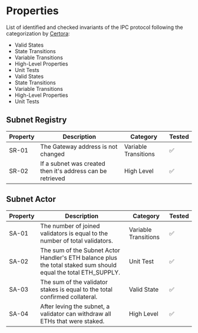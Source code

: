 # Properties

List of identified and checked invariants of the IPC protocol following the categorization by [Certora](https://github.com/Certora/Tutorials/blob/master/06.Lesson_ThinkingProperties/Categorizing_Properties.pdf):

-   Valid States
-   State Transitions
-   Variable Transitions
-   High-Level Properties
-   Unit Tests
-   Valid States
-   State Transitions
-   Variable Transitions
-   High-Level Properties
-   Unit Tests

## Subnet Registry

| Property | Description                                                | Category             | Tested |
| -------- | ---------------------------------------------------------- | -------------------- | ------ |
| SR-01    | The Gateway address is not changed                         | Variable Transitions | ✅     |
| SR-02    | If a subnet was created then it's address can be retrieved | High Level           | ✅     |

## Subnet Actor

| Property | Description                                                                                                    | Category             | Tested |
| -------- | -------------------------------------------------------------------------------------------------------------- | -------------------- | ------ |
| SA-01    | The number of joined validators is equal to the number of total validators.                                    | Variable Transitions | ✅     |
| SA-02    | The sum of the Subnet Actor Handler's ETH balance plus the total staked sum should equal the total ETH_SUPPLY. | Unit Test            | ✅     |
| SA-03    | The sum of the validator stakes is equal to the total confirmed collateral.                                    | Valid State          | ✅     |
| SA-04    | After leving the subnet, a validator can withdraw all ETHs that were staked.                                   | High Level           | ✅     |
